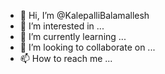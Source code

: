 - 👋 Hi, I’m @KalepalliBalamallesh
- 👀 I’m interested in ...
- 🌱 I’m currently learning ...
- 💞️ I’m looking to collaborate on ...
- 📫 How to reach me ...

<!---
KalepalliBalamallesh/KalepalliBalamallesh is a ✨ special ✨ repository because its `README.md` (this file) appears on your GitHub profile.
You can click the Preview link to take a look at your changes.
--->
